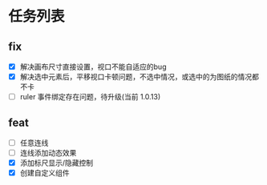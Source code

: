 # 任务列表

## fix

- [x] 解决画布尺寸直接设置，视口不能自适应的bug
- [x] 解决选中元素后，平移视口卡顿问题，不选中情况，或选中的为图纸的情况都不卡
- [ ] ruler 事件绑定存在问题，待升级(当前 1.0.13)

## feat

- [ ] 任意连线
- [ ] 连线添加动态效果
- [x] 添加标尺显示/隐藏控制
- [x] 创建自定义组件

